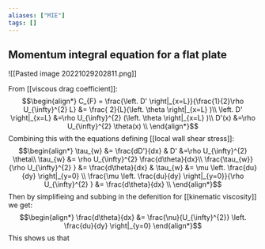 ```yaml
---
aliases: ["MIE"]
tags: []
---
```


## Momentum integral equation for a flat plate

![[Pasted image 20221029202811.png]]

From [[viscous drag coefficient]]:
$$\begin{align*}
C_{F} = \frac{\left. D' \right|_{x=L}}{\frac{1}{2}\rho  U_{\infty}^{2} L} &= \frac{ 2}{L}(\left. \theta \right|_{x=L}  )\\
\left. D' \right|_{x=L} &=\rho  U_{\infty}^{2} (\left. \theta \right|_{x=L}  )\\
D'(x) &=\rho  U_{\infty}^{2}  \theta(x)  \\
\end{align*}$$
Combining this with the equations defining [[local wall shear stress]]:
$$\begin{align*}
\tau_{w} &= \frac{dD'}{dx} & D' &=\rho  U_{\infty}^{2}  \theta\\
\tau_{w} &= \rho  U_{\infty}^{2} \frac{d\theta}{dx}\\
\frac{\tau_{w}}{\rho  U_{\infty}^{2} } &= \frac{d\theta}{dx} & \tau_{w} &= \mu \left. \frac{du}{dy} \right|_{y=0} \\
\frac{\mu \left. \frac{du}{dy} \right|_{y=0}}{\rho  U_{\infty}^{2} } &= \frac{d\theta}{dx} \\
\end{align*}$$
Then by simplifieing and subbing in the defenition for [[kinematic viscosity]] we get:
$$\begin{align*}
\frac{d\theta}{dx} &= \frac{\nu}{U_{\infty}^{2}} \left. \frac{du}{dy} \right|_{y=0}
\end{align*}$$
This shows us that 


